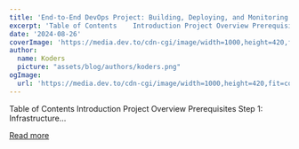 ```yaml
---
title: 'End-to-End DevOps Project: Building, Deploying, and Monitoring a Full-Stack Application'
excerpt: 'Table of Contents    Introduction Project Overview Prerequisites  Step 1: Infrastructure...'
date: '2024-08-26'
coverImage: 'https://media.dev.to/cdn-cgi/image/width=1000,height=420,fit=cover,gravity=auto,format=auto/https%3A%2F%2Fdev-to-uploads.s3.amazonaws.com%2Fuploads%2Farticles%2Fuud1jfgtckfxxgd4wyto.png'
author:
  name: Koders
  picture: "assets/blog/authors/koders.png"
ogImage:
  url: 'https://media.dev.to/cdn-cgi/image/width=1000,height=420,fit=cover,gravity=auto,format=auto/https%3A%2F%2Fdev-to-uploads.s3.amazonaws.com%2Fuploads%2Farticles%2Fuud1jfgtckfxxgd4wyto.png'
---
```


Table of Contents    Introduction Project Overview Prerequisites  Step 1: Infrastructure...

[Read more](https://dev.to/prodevopsguytech/end-to-end-devops-project-building-deploying-and-monitoring-a-full-stack-application-ako)
